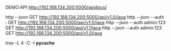 
DEMO:API
http://192.168.134.200:5000/apidocs/

http --json GET http://192.168.134.200:5000/api/v1.0/java
http --json --auth : GET http://192.168.134.200:5000/api/v1.0/java
http --json --auth admin:123 GET http://192.168.134.200:5000/api/v1.1/java
http --json --auth admin:123 GET http://192.168.134.200:5000/api/v1.0/java

tree -L 4 -C -I __pycache__
